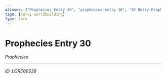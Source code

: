 ```yaml
---
aliases: ["Prophecies Entry 30", "prophecies entry 30", "30 Entry Prophecies"]
tags: [lore, worldbuilding]
type: lore
---
```


# Prophecies Entry 30

*Prophecies*

---
*ID: LORE00029*